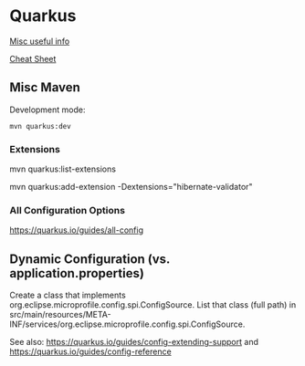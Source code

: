 # Quarkus

[Misc useful info](https://jbcodeforce.github.io/java/quarkus/)


[Cheat Sheet](http://www.cheat-sheets.org/saved-copy/quarkus-cheat-sheet.pdf)

## Misc Maven

Development mode:
```
mvn quarkus:dev
```

### Extensions

   mvn quarkus:list-extensions
   
   mvn quarkus:add-extension -Dextensions="hibernate-validator"

### All Configuration Options

   https://quarkus.io/guides/all-config

## Dynamic Configuration (vs. application.properties)

Create a class that implements org.eclipse.microprofile.config.spi.ConfigSource.
List that class (full path) in src/main/resources/META-INF/services/org.eclipse.microprofile.config.spi.ConfigSource.

See also: https://quarkus.io/guides/config-extending-support and https://quarkus.io/guides/config-reference